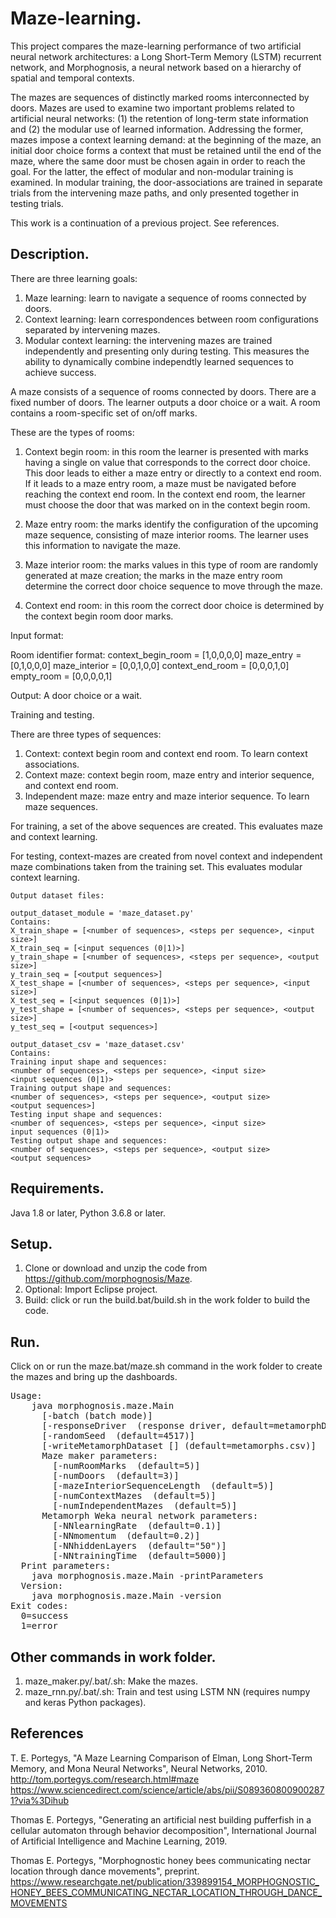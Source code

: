 # Maze-learning.

This project compares the maze-learning performance of two artificial neural network architectures: a Long Short-Term Memory (LSTM)
recurrent network, and Morphognosis, a neural network based on a hierarchy of spatial and temporal contexts.
 
The mazes are sequences of distinctly marked rooms interconnected by doors. Mazes are used to examine two important problems related 
to artificial neural networks: (1) the retention of long-term state information and (2) the modular use of learned information. 
Addressing the former, mazes impose a context learning demand: at the beginning of the maze, an initial door choice forms a context 
that must be retained until the end of the maze, where the same door must be chosen again in order to reach the goal. For the latter, 
the effect of modular and non-modular training is examined. In modular training, the door-associations are trained in separate trials 
from the intervening maze paths, and only presented together in testing trials.

This work is a continuation of a previous project. See references.

## Description.

There are three learning goals:
1. Maze learning: learn to navigate a sequence of rooms connected by doors.
2. Context learning: learn correspondences between room configurations separated
   by intervening mazes.
2. Modular context learning: the intervening mazes are trained independently and
   presenting only during testing. This measures the ability to dynamically combine
   independtly learned sequences to achieve success.

A maze consists of a sequence of rooms connected by doors.
There are a fixed number of doors.
The learner outputs a door choice or a wait.
A room contains a room-specific set of on/off marks.

These are the types of rooms:

1. Context begin room: in this room the learner is presented with marks having a single
   on value that corresponds to the correct door choice.
   This door leads to either a maze entry or directly to a context end room. If it leads to
   a maze entry room, a maze must be navigated before reaching the context end room.
   In the context end room, the learner must choose the door that was marked on in the
   context begin room.

2. Maze entry room: the marks identify the configuration of the upcoming maze sequence,
   consisting of maze interior rooms. The learner uses this information to navigate
   the maze.

3. Maze interior room: the marks values in this type of room are randomly generated at maze
   creation; the marks in the maze entry room determine the correct door choice sequence
   to move through the maze.

4. Context end room: in this room the correct door choice is determined by the context begin
   room door marks.

Input format:
<room identifier><context room marks><maze entry marks><maze interior marks><context end room marks>

Room identifier format:
context_begin_room = [1,0,0,0,0]
maze_entry = [0,1,0,0,0]
maze_interior = [0,0,1,0,0]
context_end_room = [0,0,0,1,0]
empty_room = [0,0,0,0,1]

Output:
A door choice or a wait.

Training and testing.

There are three types of sequences:
1. Context: context begin room and context end room. To learn context associations.
2. Context maze: context begin room, maze entry and interior sequence, and context end room.
3. Independent maze: maze entry and maze interior sequence. To learn maze sequences.

For training, a set of the above sequences are created. This evaluates maze and context
learning.

For testing, context-mazes are created from novel context and independent maze combinations
taken from the training set. This evaluates modular context learning.

```
Output dataset files:

output_dataset_module = 'maze_dataset.py'
Contains:
X_train_shape = [<number of sequences>, <steps per sequence>, <input size>]
X_train_seq = [<input sequences (0|1)>]
y_train_shape = [<number of sequences>, <steps per sequence>, <output size>]
y_train_seq = [<output sequences>]
X_test_shape = [<number of sequences>, <steps per sequence>, <input size>]
X_test_seq = [<input sequences (0|1)>]
y_test_shape = [<number of sequences>, <steps per sequence>, <output size>]
y_test_seq = [<output sequences>]

output_dataset_csv = 'maze_dataset.csv'
Contains:
Training input shape and sequences:
<number of sequences>, <steps per sequence>, <input size>
<input sequences (0|1)>
Training output shape and sequences:
<number of sequences>, <steps per sequence>, <output size>
<output sequences>]
Testing input shape and sequences:
<number of sequences>, <steps per sequence>, <input size>
input sequences (0|1)>
Testing output shape and sequences:
<number of sequences>, <steps per sequence>, <output size>
<output sequences>
```

## Requirements.

Java 1.8 or later, Python 3.6.8 or later.

## Setup.

1. Clone or download and unzip the code from https://github.com/morphognosis/Maze.
2. Optional: Import Eclipse project.
3. Build: click or run the build.bat/build.sh in the work folder to build the code.

## Run.

Click on or run the maze.bat/maze.sh command in the work folder to create the mazes and bring up the dashboards.

<pre>
Usage:
    java morphognosis.maze.Main
      [-batch (batch mode)]
      [-responseDriver <metamorphDB | metamorphNN> (response driver, default=metamorphDB)]
      [-randomSeed <random number seed> (default=4517)]
      [-writeMetamorphDataset [<file name>] (default=metamorphs.csv)]
      Maze maker parameters:
        [-numRoomMarks <quantity> (default=5)]
        [-numDoors <quantity> (default=3)]
        [-mazeInteriorSequenceLength <length> (default=5)]
        [-numContextMazes <quantity> (default=5)]
        [-numIndependentMazes <quantity> (default=5)]
      Metamorph Weka neural network parameters:
        [-NNlearningRate <quantity> (default=0.1)]
        [-NNmomentum <quantity> (default=0.2)]
        [-NNhiddenLayers <quantity> (default="50")]
        [-NNtrainingTime <quantity> (default=5000)]
  Print parameters:
    java morphognosis.maze.Main -printParameters
  Version:
    java morphognosis.maze.Main -version
Exit codes:
  0=success
  1=error
</pre>

## Other commands in work folder.

1. maze_maker.py/.bat/.sh: Make the mazes.
2. maze_rnn.py/.bat/.sh: Train and test using LSTM NN (requires numpy and keras Python packages).

## References

T. E. Portegys, "A Maze Learning Comparison of Elman, Long Short-Term Memory, and Mona Neural Networks", Neural Networks, 2010.
http://tom.portegys.com/research.html#maze
https://www.sciencedirect.com/science/article/abs/pii/S0893608009002871?via%3Dihub

Thomas E. Portegys, "Generating an artificial nest building pufferfish in a cellular automaton through behavior decomposition", International Journal of Artificial Intelligence and Machine Learning, 2019.
 
Thomas E. Portegys, "Morphognostic honey bees communicating nectar location through dance movements", preprint.
https://www.researchgate.net/publication/339899154_MORPHOGNOSTIC_HONEY_BEES_COMMUNICATING_NECTAR_LOCATION_THROUGH_DANCE_MOVEMENTS 